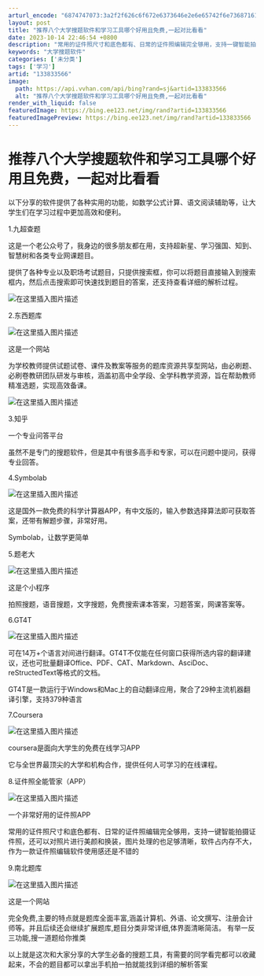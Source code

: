 ```yaml
---
arturl_encode: "6874747073:3a2f2f626c6f672e6373646e2e6e65742f6e7368716170702f:61727469636c652f64657461696c732f313333383333353636"
layout: post
title: "推荐八个大学搜题软件和学习工具哪个好用且免费,一起对比看看"
date: 2023-10-14 22:46:54 +0800
description: "常用的证件照尺寸和底色都有、日常的证件照编辑完全够用，支持一键智能拍摄证件照，还可以对照片进行美颜和"
keywords: "大学搜题软件"
categories: ['未分类']
tags: ['学习']
artid: "133833566"
image:
  path: https://api.vvhan.com/api/bing?rand=sj&artid=133833566
  alt: "推荐八个大学搜题软件和学习工具哪个好用且免费,一起对比看看"
render_with_liquid: false
featuredImage: https://bing.ee123.net/img/rand?artid=133833566
featuredImagePreview: https://bing.ee123.net/img/rand?artid=133833566
---
```


# 推荐八个大学搜题软件和学习工具哪个好用且免费，一起对比看看

以下分享的软件提供了各种实用的功能，如数学公式计算、语文阅读辅助等，让大学生们在学习过程中更加高效和便利。

1.九超查题

这是一个老公众号了，我身边的很多朋友都在用，支持超新星、学习强国、知到、智慧树和各类专业网课题目。

提供了各种专业以及职场考试题目，只提供搜索框，你可以将题目直接输入到搜索框内，然后点击搜索即可快速找到题目的答案，还支持查看详细的解析过程。
  
![在这里插入图片描述](https://i-blog.csdnimg.cn/blog_migrate/597a903591192b0b937e896986b6e55a.jpeg#pic_center)
  
2.东西题库
  
![在这里插入图片描述](https://i-blog.csdnimg.cn/blog_migrate/d90453317bf0fec202c8155f562e1bc9.jpeg#pic_center)
  
这是一个网站

为学校教师提供试题试卷、课件及教案等服务的题库资源共享型网站，由必刷题、必刷卷教研团队研发与审核，涵盖初高中全学段、全学科教学资源，旨在帮助教师精准选题，实现高效备课。
  
![在这里插入图片描述](https://i-blog.csdnimg.cn/blog_migrate/a9d51ade87292e14a3ea31d380e406af.jpeg#pic_center)
  
3.知乎

一个专业问答平台

虽然不是专门的搜题软件，但是其中有很多高手和专家，可以在问题中提问，获得专业回答。

4.Symbolab
  
![在这里插入图片描述](https://i-blog.csdnimg.cn/blog_migrate/93d4e6b1633536e051a223b2f55fc685.jpeg#pic_center)

这是国外一款免费的科学计算器APP，有中文版的，输入参数选择算法即可获取答案，还带有解题步骤，非常好用。

Symbolab，让数学更简单

5.题老大
  
![在这里插入图片描述](https://i-blog.csdnimg.cn/blog_migrate/30b9b767754b6e472383c2a0f28275c1.jpeg#pic_center)

这是个小程序

拍照搜题，语音搜题，文字搜题，免费搜索课本答案，习题答案，网课答案等。

6.GT4T
  
![在这里插入图片描述](https://i-blog.csdnimg.cn/blog_migrate/e3a4f5050ef1aa03fe8c73bc14a8df59.jpeg#pic_center)

可在14万+个语言对间进行翻译。GT4T不仅能在任何窗口获得所选内容的翻译建议，还也可批量翻译Office、PDF、CAT、Markdown、AsciDoc、reStructedText等格式的文档。

GT4T是一款运行于Windows和Mac上的自动翻译应用，聚合了29种主流机器翻译引擎，支持379种语言

7.Coursera
  
![在这里插入图片描述](https://i-blog.csdnimg.cn/blog_migrate/de4c9d70aabff012f174fffd6a280507.jpeg#pic_center)

coursera是面向大学生的免费在线学习APP

它与全世界最顶尖的大学和机构合作，提供任何人可学习的在线课程。

8.证件照全能管家（APP）
  
![在这里插入图片描述](https://i-blog.csdnimg.cn/blog_migrate/e4124bf06fc5b4f6919e816325c31e1c.jpeg#pic_center)

一个非常好用的证件照APP

常用的证件照尺寸和底色都有、日常的证件照编辑完全够用，支持一键智能拍摄证件照，还可以对照片进行美颜和换装，图片处理的也足够清晰，软件占内存不大，作为一款证件照编辑软件使用感还是不错的

9.南北题库
  
![在这里插入图片描述](https://i-blog.csdnimg.cn/blog_migrate/839ee2cfdec47ad4f5050aae2e63914b.jpeg#pic_center)

这是一个网站

完全免费,主要的特点就是题库全面丰富,涵盖计算机、外语、论文撰写、注册会计师等。并且后续还会继续扩展题库,题目分类非常详细,体界面清晰简洁。 有举一反三功能,搜一道题给你推类

以上就是这次和大家分享的大学生必备的搜题工具，有需要的同学看完都可以收藏起来，不会的题目都可以拿出手机拍一拍就能找到详细的解析答案